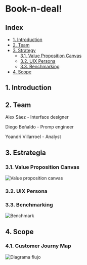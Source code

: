 # Book-n-deal!

## Index

- [1. Introduction](#1-introducción)
- [2. Team](#2-equipo--roles)
- [3. Strategy](#3-estrategia)
  - [3.1. Value Proposition Canvas](#31-canvas-de-propuesta-de-valor)
  - [3.2. UIX Persona](#32-personas-ux)
  - [3.3. Benchmarking](#33-benchmarking)
- [4. Scope](#4-alcance)


## 1. Introduction

## 2. Team

Alex Sáez - Interface designer

Diego Beñaldo - Promp engineer

Yoandri Villarroel - Analyst

## 3. Estrategia
### 3.1. Value Proposition Canvas
![Value proposition canvas](https://github.com/user-attachments/assets/3e7315c0-5477-4487-bae0-8357b61a6eb5)

### 3.2. UIX Persona

### 3.3. Benchmarking
![Benchmark](https://github.com/user-attachments/assets/22d3848d-5a81-4a6a-a3f1-291e67fefaff)

## 4. Scope
### 4.1. Customer Journy Map
![Diagrama flujo](https://github.com/user-attachments/assets/b1cd6868-5bb6-49e0-a4ea-050b0452e260)
